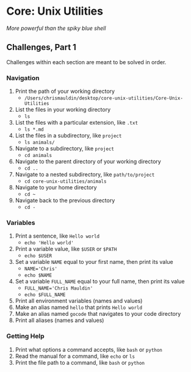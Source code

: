 # Core: Unix Utilities

_More powerful than the spiky blue shell_

## Challenges, Part 1

Challenges within each section are meant to be solved in order.

### Navigation

1.  Print the path of your working directory
    - `/Users/chrismauldin/desktop/core-unix-utilities/Core-Unix-Utilities`
1.  List the files in your working directory
    - `ls`
1.  List the files with a particular extension, like `.txt`
    - `ls *.md`
1.  List the files in a subdirectory, like `project`
    - `ls animals/`
1.  Navigate to a subdirectory, like `project`
    - `cd animals`
1.  Navigate to the parent directory of your working directory
    - `cd ..`
1.  Navigate to a nested subdirectory, like `path/to/project`
    - `cd core-unix-utilities/animals`
1.  Navigate to your home directory
    - `cd ~`
1.  Navigate back to the previous directory
    - `cd -`

### Variables

1.  Print a sentence, like `Hello world`
    - `echo 'Hello world'`
1.  Print a variable value, like `$USER` or `$PATH`
    - `echo $USER`
1.  Set a variable `NAME` equal to your first name, then print its value
    - `NAME='Chris'`
    - `echo $NAME`
1.  Set a variable `FULL_NAME` equal to your full name, then print its value
    - `FULL_NAME='Chris Mauldin'`
    - `echo $FULL_NAME`
1.  Print all environment variables (names and values)
1.  Make an alias named `hello` that prints `Hello world`
1.  Make an alias named `gocode` that navigates to your code directory
1.  Print all aliases (names and values)

### Getting Help

1.  Print what options a command accepts, like `bash` or `python`
1.  Read the manual for a command, like `echo` or `ls`
1.  Print the file path to a command, like `bash` or `python`
